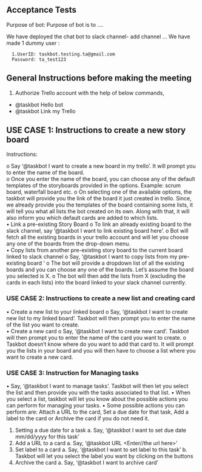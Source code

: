 ## Acceptance Tests

Purpose of bot: Purpose of bot is to ....

We have deployed the chat bot to slack channel- add channel ...
We have made 1 dummy user :

      1.UserID: taskbot.testing.ta@gmail.com
      Password: ta_test123

## General Instructions before making the meeting

1. Authorize Trello account with the help of below commands,
 - @taskbot Hello bot
 - @taskbot Link my Trello


## USE CASE 1: Instructions to create a new story board 

Instructions:

  o Say ‘@taskbot I want to create a new board in my trello’. It will prompt you to enter the name of the board.  
  o Once you enter the name of the board, you can choose any of the default templates of the storyboards provided in the options. Example: scrum board, waterfall board etc.
  o On selecting one of the available options, the taskbot will provide you the link of the board it just created in trello. Since, we already provide you the templates of the board containing some lists, it will tell you what all lists the bot created on its own. Along with that, it will also inform you which default cards are added to which lists.</br>
• Link a pre-existing Story Board
  o	To link an already existing board to the slack channel, say ‘@taskbot I want to link existing board here’.
  o	Bot will fetch all the existing boards in your trello account and will let you choose any one of the boards from the drop-down menu.</br>
• Copy lists from another pre-existing story board to the current board linked to slack channel
  o	Say, ‘@taskbot I want to copy lists from my pre-existing board ‘
  o	The bot will provide a dropdown list of all the existing boards and you can choose any one of the boards. Let’s assume the board you selected is X.
  o	The bot will then add the lists from X (excluding the cards in each lists) into the board linked to your slack channel currently.

### USE CASE 2: Instructions to create a new list and creating card 

• Create a new list to your linked board
  o Say, ‘@taskbot I want to create new list to my linked board’. Taskbot will then prompt you to enter the name of the list you want to create.</br>
• Create a new card
  o Say, ‘@taskbot I want to create new card’. Taskbot will then prompt you to enter the name of the card you want to create.
  o Taskbot doesn’t know where do you want to add that card to. It will prompt you the lists in your board and you will then have to choose a list where you want to create a new card.


### USE CASE 3: Instruction for Managing tasks

• Say, ‘@taskbot I want to manage tasks’. Taskbot will then let you select the list and then provide you with the tasks associated to that list.
• When you select a list, taskbot will let you know about the possible actions you can perform for managing your tasks. 
• Some possible actions you can perform are: Attach a URL to the card, Set a due date for that task, Add a label to the card or Archive the card if you do not need it.</br>

1. Setting a due date for a task
  a. Say, ‘@taskbot I want to set due date mm/dd/yyyy for this task’
2. Add a URL to a card
  a. Say, ‘@taskbot URL <Enter//the url here>’
3. Set label to a card
  a. Say, ‘@taskbot I want to set label to this task’
  b. Taskbot will let you select the label you want by clicking on the buttons
4. Archive the card
  a. Say, ‘@taskbot I want to archive card’


